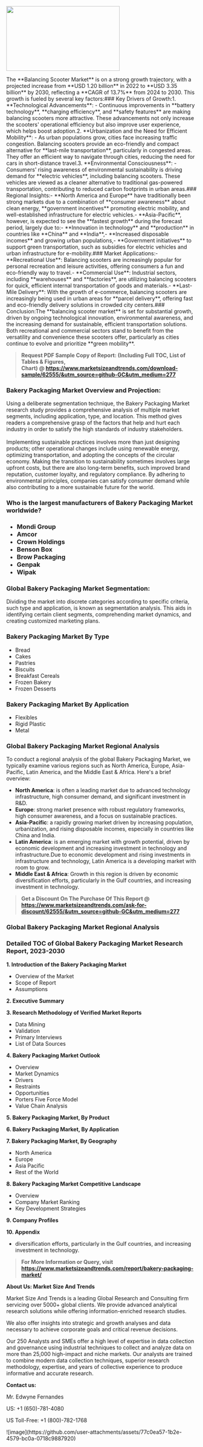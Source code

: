 <p><img class="alignnone size-medium wp-image-20088" src="https://ffe5etoiles.com/wp-content/uploads/2024/12/MST1-300x171.png" alt="" width="300" height="171" /></p>The **Balancing Scooter Market** is on a strong growth trajectory, with a projected increase from **USD 1.20 billion** in 2022 to **USD 3.35 billion** by 2030, reflecting a **CAGR of 13.7%** from 2024 to 2030. This growth is fueled by several key factors:### Key Drivers of Growth:1. **Technological Advancements**: - Continuous improvements in **battery technology**, **charging efficiency**, and **safety features** are making balancing scooters more attractive. These advancements not only increase the scooters' operational efficiency but also improve user experience, which helps boost adoption.2. **Urbanization and the Need for Efficient Mobility**: - As urban populations grow, cities face increasing traffic congestion. Balancing scooters provide an eco-friendly and compact alternative for **last-mile transportation**, particularly in congested areas. They offer an efficient way to navigate through cities, reducing the need for cars in short-distance travel.3. **Environmental Consciousness**: - Consumers' rising awareness of environmental sustainability is driving demand for **electric vehicles**, including balancing scooters. These vehicles are viewed as a cleaner alternative to traditional gas-powered transportation, contributing to reduced carbon footprints in urban areas.### Regional Insights:- **North America and Europe** have traditionally been strong markets due to a combination of **consumer awareness** about clean energy, **government incentives** promoting electric mobility, and well-established infrastructure for electric vehicles.- **Asia-Pacific**, however, is expected to see the **fastest growth** during the forecast period, largely due to:- **Innovation in technology** and **production** in countries like **China** and **India**,- **Increased disposable incomes** and growing urban populations,- **Government initiatives** to support green transportation, such as subsidies for electric vehicles and urban infrastructure for e-mobility.### Market Applications:- **Recreational Use**: Balancing scooters are increasingly popular for personal recreation and leisure activities, offering consumers a fun and eco-friendly way to travel.- **Commercial Use**: Industrial sectors, including **warehouses** and **factories**, are utilizing balancing scooters for quick, efficient internal transportation of goods and materials.- **Last-Mile Delivery**: With the growth of e-commerce, balancing scooters are increasingly being used in urban areas for **parcel delivery**, offering fast and eco-friendly delivery solutions in crowded city centers.### Conclusion:The **balancing scooter market** is set for substantial growth, driven by ongoing technological innovation, environmental awareness, and the increasing demand for sustainable, efficient transportation solutions. Both recreational and commercial sectors stand to benefit from the versatility and convenience these scooters offer, particularly as cities continue to evolve and prioritize **green mobility**.</p><blockquote id="" class=""><strong>Request PDF Sample Copy of Report: (Including Full TOC, List of Tables &amp; Figures, Chart)&nbsp;@&nbsp;<strong><a href="https://www.marketsizeandtrends.com/download-sample/62555/&utm_source=github-GC&utm_medium=277" target="_blank">https://www.marketsizeandtrends.com/download-sample/62555/&utm_source=github-GC&utm_medium=277</a></strong></strong></blockquote><h3 id="" class="">Bakery Packaging Market&nbsp;Overview and Projection:</h3><p id="" class="">Using a deliberate segmentation technique, the Bakery Packaging Market research study provides a comprehensive analysis of multiple market segments, including application, type, and location. This method gives readers a comprehensive grasp of the factors that help and hurt each industry in order to satisfy the high standards of industry stakeholders. <br /> <br />Implementing sustainable practices involves more than just designing products; other operational changes include using renewable energy, optimizing transportation, and adopting the concepts of the circular economy. Making the transition to sustainability sometimes involves large upfront costs, but there are also long-term benefits, such improved brand reputation, customer loyalty, and regulatory compliance. By adhering to environmental principles, companies can satisfy consumer demand while also contributing to a more sustainable future for the world.</p><h3 id="" class="">Who is the largest manufacturers of&nbsp;Bakery Packaging Market worldwide?</h3><h3 class=""><p><ul><li>Mondi Group </li><li> Amcor </li><li> Crown Holdings </li><li> Benson Box </li><li> Brow Packaging </li><li> Genpak </li><li> Wipak</li></ul></p></h3><h3 id="" class="">Global&nbsp;Bakery Packaging Market Segmentation:</h3><p id="" class="">Dividing the market into discrete categories according to specific criteria, such type and application, is known as segmentation analysis. This aids in identifying certain client segments, comprehending market dynamics, and creating customized marketing plans.</p><h3 id="" class="">Bakery Packaging Market&nbsp;By Type</h3><p><p><ul><li>Bread </li><li> Cakes </li><li> Pastries </li><li> Biscuits </li><li> Breakfast Cereals </li><li> Frozen Bakery </li><li> Frozen Desserts</p></li></ul></p></p><h3 id="" class="">Bakery Packaging Market&nbsp;By Application</h3><p class=""><p><ul><li>Flexibles </li><li> Rigid Plastic </li><li> Metal</li></ul></p></p><h3 id="" class="">Global Bakery Packaging Market Regional Analysis</h3><p id="" class="">To conduct a regional analysis of the global Bakery Packaging Market, we typically examine various regions such as North America, Europe, Asia-Pacific, Latin America, and the Middle East &amp; Africa. Here's a brief overview:</p><ul><li><strong>North America</strong>: is often a leading market due to advanced technology infrastructure, high consumer demand, and significant investment in R&amp;D.</li><li><strong>Europe</strong>: strong market presence with robust regulatory frameworks, high consumer awareness, and a focus on sustainable practices.</li><li><strong>Asia-Pacific</strong>: a rapidly growing market driven by increasing population, urbanization, and rising disposable incomes, especially in countries like China and India.</li><li><strong>Latin America</strong>: is an emerging market with growth potential, driven by economic development and increasing investment in technology and infrastructure.Due to economic development and rising investments in infrastructure and technology, Latin America is a developing market with room to grow.</li><li><strong>Middle East &amp; Africa</strong>: Growth in this region is driven by economic diversification efforts, particularly in the Gulf countries, and increasing investment in technology.</li></ul><blockquote id="" class=""><strong>Get a Discount On The Purchase Of This Report @ <strong><a href="https://www.marketsizeandtrends.com/ask-for-discount/62555/&utm_source=github-GC&utm_medium=277" target="_blank">https://www.marketsizeandtrends.com/ask-for-discount/62555/&utm_source=github-GC&utm_medium=277</a></strong></strong></blockquote><h3 id="" class="">Global Bakery Packaging Market Regional Analysis</h3><h3 id="" class="">Detailed TOC of Global Bakery Packaging Market Research Report, 2023-2030</h3><p id="" class=""><strong>1. Introduction of the Bakery Packaging Market</strong></p><ul><li>Overview of the Market</li><li>Scope of Report</li><li>Assumptions</li></ul><p id="" class=""><strong>2. Executive Summary</strong></p><p id="" class=""><strong>3. Research Methodology of Verified Market Reports</strong></p><ul><li>Data Mining</li><li>Validation</li><li>Primary Interviews</li><li>List of Data Sources</li></ul><p id="" class=""><strong>4. Bakery Packaging Market Outlook</strong></p><ul><li>Overview</li><li>Market Dynamics</li><li>Drivers</li><li>Restraints</li><li>Opportunities</li><li>Porters Five Force Model</li><li>Value Chain Analysis</li></ul><p id="" class=""><strong>5. Bakery Packaging Market, By Product</strong></p><p id="" class=""><strong>6. Bakery Packaging Market, By Application</strong></p><p id="" class=""><strong>7. Bakery Packaging Market, By Geography</strong></p><ul><li>North America</li><li>Europe</li><li>Asia Pacific</li><li>Rest of the World</li></ul><p id="" class=""><strong>8. Bakery Packaging Market Competitive Landscape</strong></p><ul><li>Overview</li><li>Company Market Ranking</li><li>Key Development Strategies</li></ul><p id="" class=""><strong>9. Company Profiles</strong></p><p id="" class=""><strong>10. Appendix</strong></p><ul><li>diversification efforts, particularly in the Gulf countries, and increasing investment in technology.</li></ul><blockquote id="" class=""><strong>For More Information or Query, visit <strong><strong><a href="https://www.marketsizeandtrends.com/report/bakery-packaging-market/" target="_blank">https://www.marketsizeandtrends.com/report/bakery-packaging-market/</a></strong></strong></strong></blockquote><p id="" class=""><strong>About Us: Market Size And Trends</strong></p><p id="" class="">Market Size And Trends is a leading Global Research and Consulting firm servicing over 5000+ global clients. We provide advanced analytical research solutions while offering information-enriched research studies.</p><p id="" class="">We also offer insights into strategic and growth analyses and data necessary to achieve corporate goals and critical revenue decisions.</p><p id="" class="">Our 250 Analysts and SMEs offer a high level of expertise in data collection and governance using industrial techniques to collect and analyze data on more than 25,000 high-impact and niche markets. Our analysts are trained to combine modern data collection techniques, superior research methodology, expertise, and years of collective experience to produce informative and accurate research.</p><p id="" class=""><strong>Contact us:</strong></p><p id="" class="">Mr. Edwyne Fernandes</p><p id="" class="">US: +1 (650)-781-4080</p><p id="" class="">US Toll-Free: +1 (800)-782-1768</p>
![image](https://github.com/user-attachments/assets/77c0ea57-1b2e-4579-bc0a-0718c9887920)
